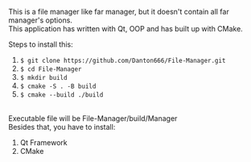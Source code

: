 This is a file manager like far manager, but it doesn't contain all far manager's options. <br>
This application has written with Qt, OOP and has built up with CMake.
<p>Steps to install this:</p>
<ol>
  <li><code>$ git clone https://github.com/Danton666/File-Manager.git</code></li>
  <li><code>$ cd File-Manager</code></li>
  <li><code>$ mkdir build</code></li>
  <li><code>$ cmake -S . -B build</code></li>
  <li><code>$ cmake --build ./build</code></li>
</ol>
<br>
Executable file will be File-Manager/build/Manager <br>
Besides that, you have to install:
<ol>
  <li>Qt Framework</li>
  <li>CMake</li>
</ol>
